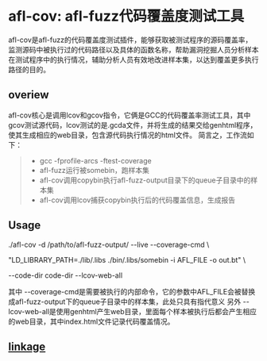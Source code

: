 # afl-cov: afl-fuzz代码覆盖度测试工具
afl-cov是afl-fuzz的代码覆盖度测试插件，能够获取被测试程序的源码覆盖率，监测源码中被执行过的代码路径以及具体的函数名称，帮助漏洞挖掘人员分析样本在测试程序中的执行情况，辅助分析人员有效地改进样本集，以达到覆盖更多执行路径的目的。

## overiew
afl-cov核心是调用lcov和gcov指令，它俩是GCC的代码覆盖率测试工具，其中gcov测试源代码，lcov测试的是.gcda文件，并将生成的结果交给genhtml程序，使其生成相应的web目录，包含源代码执行情况的html文件。
简言之，工作流如下：
> * gcc -fprofile-arcs -ftest-coverage 
> * afl-fuzz运行被somebin，跑样本集
> * afl-cov调用copybin执行afl-fuzz-output目录下的queue子目录中的样本集
> * afl-cov调用lcov捕获copybin执行后的代码覆盖信息，生成报告

## Usage
./afl-cov -d /path/to/afl-fuzz-output/ --live --coverage-cmd \

"LD_LIBRARY_PATH=./lib/.libs ./bin/.libs/somebin -i AFL_FILE -o out.bt" \

--code-dir code-dir  --lcov-web-all

其中 --coverage-cmd是需要被执行的内部命令，它的参数中AFL_FILE会被替换成afl-fuzz-output下的queue子目录中的样本集，此处只具有指代意义
另外 --lcov-web-all是使用genhtml产生web目录，里面每个样本被执行后都会产生相应的web目录，其中index.html文件记录代码覆盖情况。

## [linkage][1]
[1]: https://github.com/mrash/afl-cov
